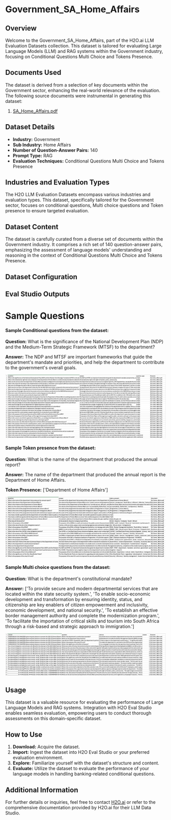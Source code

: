 # Government_SA_Home_Affairs

## Overview
Welcome to the Government_SA_Home_Affairs, part of the H2O.ai LLM Evaluation Datasets collection. This dataset is tailored for evaluating Large Language Models (LLM) and RAG systems within the Government industry, focusing on Conditional Questions Multi Choice and Tokens Presence.

## Documents Used
The dataset is derived from a selection of key documents within the Government sector, enhancing the real-world relevance of the evaluation. The following source documents were instrumental in generating this dataset:
1. [SA_Home_Affairs.pdf](https://github.com/h2oai/h2o-evals/blob/main/catalog/Government_SA_Home_Affairs/used_documents/SA_Home_Affairs.pdf)

## Dataset Details
- **Industry:** Government
- **Sub Industry:** Home Affairs
- **Number of Question-Answer Pairs:** 140
- **Prompt Type:** RAG
- **Evaluation Techniques:** Conditional Questions Multi Choice and Tokens Presence

## Industries and Evaluation Types
The H2O LLM Evaluation Datasets encompass various industries and evaluation types. This dataset, specifically tailored for the Government sector, focuses on conditional questions, Multi choice questions and Token presence to ensure targeted evaluation.

## Dataset Content
The dataset is carefully curated from a diverse set of documents within the Government industry. It comprises a rich set of 140 question-answer pairs, emphasizing the assessment of language models' understanding and reasoning in the context of Conditional Questions Multi Choice and Tokens Presence.

## Dataset Configuration

## Eval Studio Outputs

# Sample Questions

#### Sample Conditional questions from the dataset:

**Question:** What is the significance of the National Development Plan (NDP) and the Medium-Term Strategic Framework (MTSF) to the department?

**Answer:** The NDP and MTSF are important frameworks that guide the department's mandate and priorities, and help the department to contribute to the government's overall goals.

![conditional_question_image](https://github.com/h2oai/h2o-evals/blob/main/catalog/Government_SA_Home_Affairs/screenshots/question_type.png)

#### Sample Token presence from the dataset:

**Question:** What is the name of the department that produced the annual report?

**Answer:** The name of the department that produced the annual report is the Department of Home Affairs.

**Token Presence:** ['Department of Home Affairs']

![token_presence_image](https://github.com/h2oai/h2o-evals/blob/main/catalog/Government_SA_Home_Affairs/screenshots/tokens_present.png)

#### Sample Multi choice questions from the dataset:

**Question:** What is the department's constitutional mandate?

**Answer:** ['To provide secure and modern departmental services that are located within the state security system.', 'To enable socio-economic development and transformation by ensuring identity, status, and citizenship are key enablers of citizen empowerment and inclusivity, economic development, and national security.', 'To establish an effective border management authority and complete the modernization program.', 'To facilitate the importation of critical skills and tourism into South Africa through a risk-based and strategic approach to immigration.']

![multi_choice_question_image](https://github.com/h2oai/h2o-evals/blob/main/catalog/Government_SA_Home_Affairs/screenshots/multi_choice.png)

## Usage

This dataset is a valuable resource for evaluating the performance of Large Language Models and RAG systems. Integration with H2O Eval Studio enables seamless evaluation, empowering users to conduct thorough assessments on this domain-specific dataset.

## How to Use

1. **Download:** Acquire the dataset.
2. **Import:** Ingest the dataset into H2O Eval Studio or your preferred evaluation environment.
3. **Explore:** Familiarize yourself with the dataset's structure and content.
4. **Evaluate:** Utilize the dataset to evaluate the performance of your language models in handling banking-related conditional questions.

## Additional Information

For further details or inquiries, feel free to contact [H2O.ai](https://www.h2o.ai/) or refer to the comprehensive documentation provided by H2O.ai for their LLM Data Studio.


